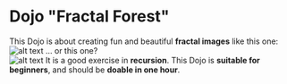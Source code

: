 Dojo "Fractal Forest"
===================

This Dojo is about creating fun and beautiful **fractal images** like this one:  
![alt text](https://github.com/c4fsharp/Dojo-Fractal-Forest/blob/master/Assets/tall-tree.jpg "Fractal tree")
... or this one?  
![alt text](https://github.com/c4fsharp/Dojo-Fractal-Forest/blob/master/Assets/kidney-tree.jpg "Kidney-shaped fractal tree")
It is a good exercise in **recursion**.
This Dojo is **suitable for beginners**, and should be **doable in one hour**.
